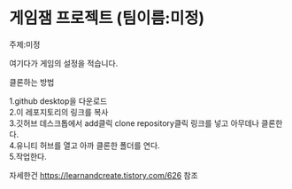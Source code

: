# 게임잼 프로젝트 (팀이름:미정)
주제:미정

여기다가 게임의 설정을 적습니다.

클론하는 방법

1.github desktop을 다운로드 <br>
2.이 레포지토리의 링크를 복사 <br>
3.깃허브 데스크톱에서 add클릭 clone repository클릭 링크를 넣고 아무데나 클론한다. <br>
4.유니티 허브를 열고 아까 클론한 폴더를 연다. <br>
5.작업한다.

자세한건 https://learnandcreate.tistory.com/626 참조
